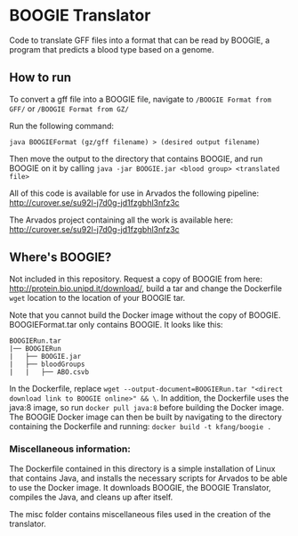 # BOOGIE Translator

Code to translate GFF files into a format that can be read by BOOGIE, a program that predicts a blood type based on a genome.

## How to run

To convert a gff file into a BOOGIE file, navigate to `/BOOGIE Format from GFF/` or `/BOOGIE Format from GZ/`

Run the following command:

`java BOOGIEFormat (gz/gff filename) > (desired output filename)`

Then move the output to the directory that contains BOOGIE, and run BOOGIE on it by calling `java -jar BOOGIE.jar <blood group> <translated file>`

All of this code is available for use in Arvados the following pipeline: http://curover.se/su92l-j7d0g-jd1fzgbhl3nfz3c

The Arvados project containing all the work is available here:
http://curover.se/su92l-j7d0g-jd1fzgbhl3nfz3c

## Where's BOOGIE?

Not included in this repository. Request a copy of BOOGIE from here: http://protein.bio.unipd.it/download/, build a tar and change the Dockerfile `wget` location to the location of your BOOGIE tar.

Note that you cannot build the Docker image without the copy of BOOGIE. BOOGIEFormat.tar only contains BOOGIE. It looks like this:

`BOOGIERun.tar`  
`|── BOOGIERun`  
`|   ├── BOOGIE.jar`  
`|   ├── bloodGroups`  
`|   |   ├── ABO.csvb`

In the Dockerfile, replace `wget --output-document=BOOGIERun.tar "<direct download link to BOOGIE online>" && \`. In addition, the Dockerfile uses the java:8 image, so run `docker pull java:8` before building the Docker image. The BOOGIE Docker image can then be built by navigating to the directory containing the Dockerfile and running: `docker build -t kfang/boogie .`

### Miscellaneous information:

The Dockerfile contained in this directory is a simple installation of Linux that contains Java, and installs the necessary scripts for Arvados to be able to use the Docker image. It downloads BOOGIE, the BOOGIE Translator, compiles the Java, and cleans up after itself.

The misc folder contains miscellaneous files used in the creation of the translator.
